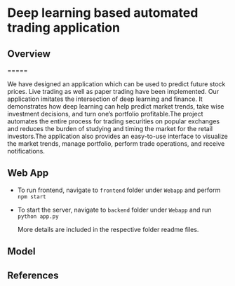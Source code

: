 # Deep learning based automated trading application

## Overview
=====

We have designed an application which can be used to predict future stock prices. Live trading as well as paper trading have been implemented. Our application imitates the intersection of deep learning and finance. It demonstrates how deep learning can help predict market trends, take wise investment decisions, and turn one’s portfolio profitable.The project automates the entire process for trading securities on popular exchanges and reduces the burden of studying and timing the market for the retail investors.The application also provides an easy-to-use interface to visualize the market trends, manage portfolio, perform trade operations, and receive notifications.


## Web App

- To run frontend, navigate to `frontend` folder under `Webapp` and perform `npm start`


- To start the server, navigate to `backend` folder under `Webapp` and run ` python app.py`

  More details are included in the respective folder readme files.



## Model




## References



